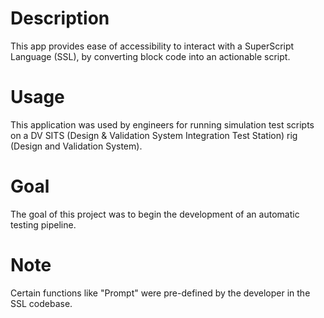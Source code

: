 # Description
This app provides ease of accessibility to interact with a SuperScript Language (SSL), by converting block code into an actionable script. 

# Usage
This application was used by engineers for running simulation test scripts on a DV SITS (Design & Validation System Integration Test Station) rig  (Design and Validation System). 

# Goal
The goal of this project was to begin the development of an automatic testing pipeline. 

# Note
Certain functions like "Prompt" were pre-defined by the developer in the SSL codebase. 
